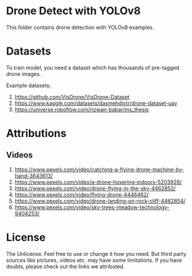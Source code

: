 # Drone Detect with YOLOv8

This folder contains drone detection with YOLOv8 examples.

# Datasets

To train model, you need a dataset which has thousands of pre-tagged drone images.

Example datasets;

1. https://github.com/VisDrone/VisDrone-Dataset
2. https://www.kaggle.com/datasets/dasmehdixtr/drone-dataset-uav
3. https://universe.roboflow.com/rizwan-babar/ms_thesis 

# Attributions

## Videos

1. https://www.pexels.com/video/catching-a-flying-drone-machine-by-hand-3643613/
2. https://www.pexels.com/video/a-drone-hovering-indoors-5203928/
3. https://www.pexels.com/video/drone-flying-in-the-sky-4462852/
4. https://www.pexels.com/video/flying-drone-4446462/
5. https://www.pexels.com/video/drone-landing-on-rock-cliff-4462854/
6. https://www.pexels.com/video/sky-trees-meadow-technology-9404253/


# License
The Unlicense. Feel free to use or change it how you need.
But third party sources like pictures, videos etc. may have some limitations.
If you have doubts, please check out the links we attributed.
